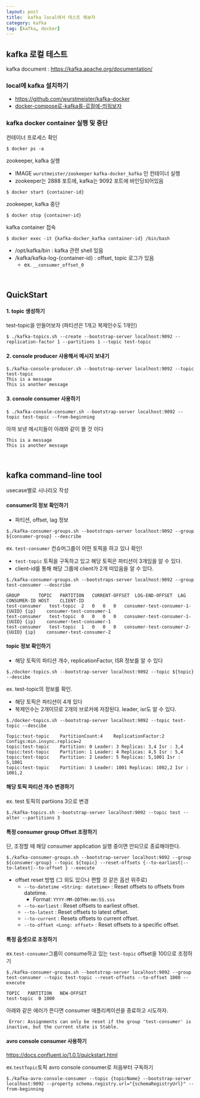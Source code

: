 ```yaml
---
layout: post
title:  kafka local에서 테스트 해보자
category: kafka
tag: [kafka, docker]
---
```


## kafka 로컬 테스트

kafka document : https://kafka.apache.org/documentation/



### local에 kafka 설치하기

* https://github.com/wurstmeister/kafka-docker
*  [docker-compose로-kafka를-로컬에-띄워보자](http://www.kwangsiklee.com/2017/03/docker-compose로-kafka를-로컬에-띄워보자/)



### kafka docker container 실행 및 중단

컨테이너 프로세스 확인

```shell
$ docker ps -a
```



zookeeper, kafka 실행

- IMAGE `wurstmeister/zookeeper` `kafka-docker_kafka` 인 컨테이너 실행
- zookeeper는 2888 포트에, kafka는 9092 포트에 바인딩되어있음

```shell
$ docker start {container-id}
```



zookeeper, kafka 중단

```shell
$ docker stop {container-id}
```



kafka container 접속

```shell
$ docker exec -it {kafka-docker_kafka container-id} /bin/bash
```

* /opt/kafka/bin : kafka 관련 shell 있음
* /kafka/kafka-log-{container-id} : offset, topic 로그가 있음
  * ex. `__consumer_offset_0`


<br>


## QuickStart

#### 1. topic 생성하기

test-topic을 만들어보자 (파티션은 1개고 복제인수도 1개인)

```shell
$ ./kafka-topics.sh --create --bootstrap-server localhost:9092 --replication-factor 1 --partitions 1 --topic test-topic
```



#### 2. console producer 사용해서 메시지 보내기

```shell
$./kafka-console-producer.sh --bootstrap-server localhost:9092 --topic test-topic
This is a message
This is another message
```



#### 3. console consumer 사용하기

```shell
$ ./kafka-console-consumer.sh --bootstrap-server localhost:9092 --topic test-topic --from-beginning
```

아까 보낸 메시지들이 아래와 같이 뜰 것 이다

```
This is a message
This is another message
```


<br>


## kafka command-line tool

usecase별로 시나리오 작성



#### consumer의 정보 확인하기

* 파티션, offset, lag 정보

```shell
$./kafka-consumer-groups.sh --bootstraps-server localhost:9092 --group ${consumer-group} --describe
```



ex. `test-consumer` 컨슈머그룹이 어떤 토픽을 하고 있나 확인!

* `test-topic` 토픽을 구독하고 있고 해당 토픽은 파티션이 3개임을 알 수 있다.
* client-id를 통해 해당 그룹에 client가 2개 떠있음을 알 수 있다.

```shell
$./kafka-consumer-groups.sh --bootstraps-server localhost:9092 --group test-consumer --describe

GROUP		TOPIC	PARTITION	CURRENT-OFFSET	LOG-END-OFFSET	LAG	CONSUMER-ID	HOST	CLIENT-ID
test-consumer	test-topic	2	0	0	0	consumer-test-consumer-1-{UUID}	{ip}	consumer-test-consumer-1
test-consumer	test-topic	0	0	0	0	consumer-test-consumer-1-{UUID}	{ip}	consumer-test-consumer-1
test-consumer	test-topic	1	0	0	0	consumer-test-consumer-2-{UUID}	{ip}	consumer-test-consumer-2
```





#### topic 정보 확인하기

* 해당 토픽의 파티션 개수, replicationFactor, ISR 정보를 알 수 있다

```shell
$./docker-topics.sh --bootstrap-server localhost:9092 --topic ${topic} --descibe
```



ex. test-topic의 정보를 확인.

* 해당 토픽은 파티션이 4개 있다
* 복제인수는 2개이므로 2개의 브로커에 저장된다. leader, isr도 알 수 있다.

```shell
$./docker-topics.sh --bootstrap-server localhost:9092 --topic test-topic --descibe

Topic:test-topic	PartitionCount:4	ReplicationFactor:2	Configs:min.insync.replica=2
topic:test-topic	Partition: 0 Leader: 3 Replicas: 3,4 Isr : 3,4
topic:test-topic	Partition: 1 Leader: 4 Replicas: 4,5 Isr : 5,4
topic:test-topic	Partition: 2 Leader: 5 Replicas: 5,1001 Isr : 5,1001
topic:test-topic	Partition: 3 Leader: 1001 Replicas: 1002,2 Isr : 1001,2
```

#### 해당 토픽 파티션 개수 변경하기
ex. test 토픽의 partiions 3으로 변경
```shell
$./kafka-topics.sh --bootstrap-server localhost:9092 --topic test --alter --partitions 3
```


#### 특정 consumer group Offset 조정하기
단, 조정할 때 해당 consumer application 실행 중이면 안되므로 종료해야한다.
```shell
$./kafka-consumer-groups.sh --bootstrap-server localhost:9092 --group ${consumer-group} --topic ${topic} --reset-offsets {--to-earliest|--to-latest|--to-offset } --execute
```

* offset reset 방법 (그 외도 있으나 편할 것 같은 옵션 위주로)
  - `--to-datetime <String: datetime>` : Reset offsets to offsets from datetime. 
    - Format: `YYYY-MM-DDTHH:mm:SS.sss`
  - `--to-earliest` : Reset offsets to earliest offset.
  - `--to-latest` : Reset offsets to latest offset.
  - `--to-current` : Resets offsets to current offset.
  - `--to-offset <Long: offset>` : Reset offsets to a specific offset.



#### 특정 옵셋으로 조정하기

ex.`test-consumer`그룹이 consume하고 있는 `test-topic` offset을 100으로 조정하기

```shell
$./kafka-consumer-groups.sh --bootstrap-server localhost:9092 --group test-consumer --topic test-topic --reset-offsets --to-offset 1000 --execute

TOPIC	PARTITION	NEW-OFFSET
test-topic	0 1000
```

아래와 같은 에러가 뜬다면 consumer 애플리케이션을 종료하고 시도하자.
```
 Error: Assignments can only be reset if the group 'test-consumer' is inactive, but the current state is Stable.
```

#### avro console consumer 사용하기

https://docs.confluent.io/1.0.1/quickstart.html


ex.`testTopic`토픽 avro console consumer로 처음부터 구독하기
```shell
$./kafka-avro-console-consumer --topic {topicName} --bootstrap-server localhost:9092 --property schema.registry.url="{schemaRegistryUrl}" --from-beginning
```




